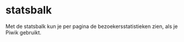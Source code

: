 # statsbalk
Met de statsbalk kun je per pagina de bezoekersstatistieken zien, als je Piwik gebruikt.
